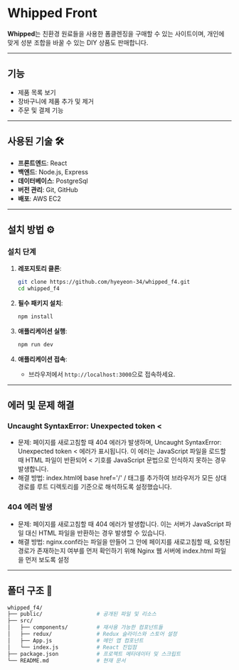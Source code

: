 # Whipped Front

**Whipped**는 친환경 원료들을 사용한 폼클렌징을 구매할 수 있는 사이트이며, 개인에 맞게 성분 조합을 바꿀 수 있는 DIY 상품도 판매합니다.

---
##  기능
- 제품 목록 보기
- 장바구니에 제품 추가 및 제거
- 주문 및 결제 기능

---

## 사용된 기술 🛠
- **프론트엔드**: React 
- **백엔드**: Node.js, Express
- **데이터베이스**: PostgreSql
- **버전 관리**: Git, GitHub
- **배포**: AWS EC2

---

## 설치 방법 ⚙️

### 설치 단계
1. **레포지토리 클론**:
    ```bash
    git clone https://github.com/hyeyeon-34/whipped_f4.git
    cd whipped_f4
    ```

2. **필수 패키지 설치**:
    ```bash
    npm install

3. **애플리케이션 실행**:
    ```bash
    npm run dev
    ```

4. **애플리케이션 접속**:
   - 브라우저에서 `http://localhost:3000`으로 접속하세요.

---

## 에러 및 문제 해결 

### Uncaught SyntaxError: Unexpected token <
- 문제: 페이지를 새로고침할 때 404 에러가 발생하며, Uncaught SyntaxError: Unexpected token < 에러가 표시됩니다. 이 에러는 JavaScript 파일을 로드할 때 HTML 파일이 반환되어 < 기호를 JavaScript 문법으로 인식하지 못하는 경우 발생합니다.
- 해결 방법: index.html에
    base href='/' / 태그를 추가하여 브라우저가 모든 상대 경로를 루트 디렉토리를 기준으로 해석하도록 설정했습니다.

### 404 에러 발생
- 문제: 페이지를 새로고침할 때 404 에러가 발생합니다. 이는 서버가 JavaScript 파일 대신 HTML 파일을 반환하는 경우 발생할 수 있습니다.
- 해결 방법: nginx.conf라는 파일을 만들어 그 안에 페이지를 새로고침할 때, 요청된 경로가 존재하는지 여부를 먼저 확인하기 위해 Nginx 웹 서버에 index.html 파일을 먼저 보도록 설정

---

## 폴더 구조 📂

```bash
whipped_f4/
├── public/                 # 공개된 파일 및 리소스
├── src/
│   ├── components/         # 재사용 가능한 컴포넌트들 
│   ├── redux/              # Redux 슬라이스와 스토어 설정
│   ├── App.js              # 메인 앱 컴포넌트
│   └── index.js            # React 진입점
├── package.json            # 프로젝트 메타데이터 및 스크립트
└── README.md               # 현재 문서


